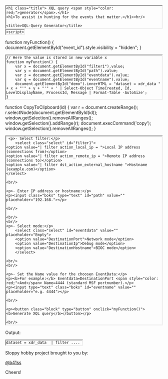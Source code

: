 <html>

<head>

	<h1 class="title"> XQL query <span style="color: red;">generator</span>.</h1>
	<h1>To assist in hunting for the events that matter.</h1><hr/>
	
	<title>XQL-Query Generator</title>
<style>
pre {
  border-style: inset;
  word-wrap:break-word;
  display:inline-block;
  margin: 0;
}
	
.block {
  display: block;
  width: 350px;
  border: none;
  background-color: #1E90FF;
  color: white;
  padding: 14px 28px;
  font-size: 16px;
  cursor: pointer;
  text-align: center;
}
	
.boks {
 font-size:large;
 border-radius: 10px;
 width:250px;
 height:22px;
	
	}
.select {
height:30px;
font-size:large;
	}	
	
</style>

    <script>

function myFunction() {
  document.getElementById("event_id").style.visibility = "hidden";
}
      
    // Here the value is stored in new variable x 
    function myFunction() {
        var x = document.getElementById("filter1").value;
        var y = document.getElementById("path").value;
        var z = document.getElementById("eventdata").value;
        var q = document.getElementById("eventname").value;
        document.getElementById("demo").innerHTML = "dataset = xdr_data " + x + "'" + y + "'" + ' | Select-Object TimeCreated, Id, LevelDisplayName, ProcessId, Message | Format-Table -AutoSize';
    }
  
function CopyToClipboard(id)
{
var r = document.createRange();
r.selectNode(document.getElementById(id));
window.getSelection().removeAllRanges();
window.getSelection().addRange(r);
document.execCommand('copy');
window.getSelection().removeAllRanges();
}
</script>

</head>
<body>
	
     <p>- Select filter:</p>
        <select class="select" id="filter1">
	<option value="| filter action_local_ip = ">Local IP address (connections from)</option>
	<option value="| filter action_remote_ip = ">Remote IP address (connections to)</option>
	<option value="| filter dst_action_external_hostname ">Hostname (example.com)</option>
	</select>

    <br/>

    <p>- Enter IP address or hostname:</p>
    <p><input class="boks" type="text" id="path" value="" placeholder="192.168."></p>

    <br/>

    <br/>
    <br/>
    <p>- Select mode:</p>
		<select class="select" id="eventdata" value="" placeholder="Empty">
	  	<option value="DestinationPort">Network mode</option>
		<option value="DestinationIp">Debug mode</option>
		<option value="DestinationHostname">BIOC mode</option>
		</select>

    <br/>
    <br/>
	
    <p>- Set the Name value for the choosen EventData:</p> 
    <p><b>For example:</b> Eventdata=DestinationPort <span style="color: red;">And</span> Name=4444 (standard MSF portnumber).</p>  
    <p><input type="text" class="boks" id="eventname" value="" placeholder="e.g. 4444"></p>
	
    <br/>

    <p><button class="block" type="button" onclick="myFunction()"><b>Generate XQL query</b></button></p>

    <br/>

<p> Output:</p>

<pre id="demo">
<code id="copy">dataset = xdr_data  | filter .... </code>
</pre>
      
<!-- <a href="#" onclick="CopyToClipboard('copy');return false;">Copy To clipboard</a> -->

</body>

<p>Sloppy hobby project brought to you by:</p>
<a href="https://twitter.com/b41ss">@b41ss</a>	 
<p>Cheers!</p>
</html>
